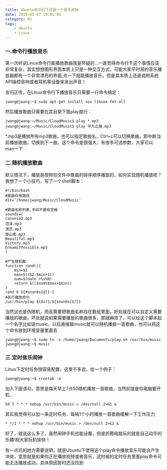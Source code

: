 ```yaml
---
title: Ubuntu命令行下打造一个音乐闹钟
date: 2015-03-07 19:01:09
category: OS
tags: 
    - Ubuntu
    - Linux
---
```


### 一.命令行播放音乐
第一次听说Linux命令行能播放歌曲我是怀疑的...一直觉得命令行干这个事情应该非常复杂，其实想想图形界面本质上只是一种交互方式，可能大家平时用的音乐播放器都有一个非常漂亮的界面,点一下就能播放音乐，但是其本质上还是调用系统API操控音响或者耳机等设备来发出声音！

言归正传，在Linux命令行下播放音乐只需要一行命令搞定：

<!--more-->

```
jwang@jwang:~$ sudo apt-get install sox libsox-fmt-all
```
然后播放歌曲只需要在其目录下面play就行：
```
jwang@jwang:~/Music/CloudMusic$ play *.mp3
jwang@jwang:~/Music/CloudMusic$ play 平凡之路.mp3
```
*.mp3是播放所有mp3歌曲，也可以指定歌曲名，Ctrl+c可以切换歌曲，即中断当前播放歌曲，切换到下一曲，这个命令是很强大，有很多可选参数，大家可以man一下

### 二.随机播放歌曲
默认情况下，播放是按照你文件中歌曲的排序顺序播放的，如何实现随机播放呢？我想了一个小技巧，写了一个shell脚本：
```
#!/bin/bash
#歌曲存放路径
dir='/home/jwang/Music/CloudMusic'

#歌曲名称列表,中间不要有空格
sounds=(
CanoninD.mp3
泡沫.mp3
演员.mp3
南山南.mp3
Beautiful.mp3
Victory.mp3
DreamItPossible.mp3
)

#产生随机数
function rand(){
    min=$1
    max=$(($2-$min+1))
    num=$(date +%s%N)
    return $(($num%$max+$min))
}
rand 0 ${#sounds[@]}-1
#执行播放命令
/usr/bin/play ${dir}/${sounds[$?]}
```
当然这也是伪随机，而且需要把歌曲名称存在数组里面，好处就在可以自定义需要播放的歌曲，坏处就说如果需要播放的歌曲很多，那就麻烦了，可以给这个脚本起一个名字比如说music，以后直接敲music就可以随机播放一首歌曲，也可以把这个命令放到环境变量里面去
```
jwang@jwang:~$ sudo ln -s /home/jwang/Documents/play.sh /usr/bin/music
jwang@jwang:~$ music
```
### 三.定时音乐闹钟
Linux下定时任务很容易配置，这里不多说，给一个例子：
```
jwang@jwang:~$ crontab -e
```
加入下面语句，意思是每天早上7点50随机播放一首歌曲，当然前提是你电脑要开机...
```
50 7 * * * nohup /usr/bin/music > /dev/null 2>&1 &
```

其实我觉得可以加一条定时任务，每隔1个小时播放一首歌曲缓解一下工作压力
```
* */1 * * * nohup /usr/bin/music > /dev/null 2>&1 &
```
好了，就说这么多了，虽然闹钟手机也能设置，但是折腾电脑玩的就是自己动手的乐趣!祝大家玩机愉快！

有一点坑的地方需要说明，就是Ubuntu下使用这个play命令播放音乐可能会产生冲突，意思就是如果你正在播放视频或者音乐，这时候的定时任务里面play命令可能无法播放成功，具体原因暂时还没找到
